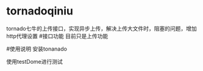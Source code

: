 # tornadoqiniu
tornado七牛的上传接口，实现异步上传，解决上传大文件时，阻塞的问题，增加http代理设置
#接口功能
目前只是上传功能

#使用说明
安装tonanado

使用testDome进行测试
